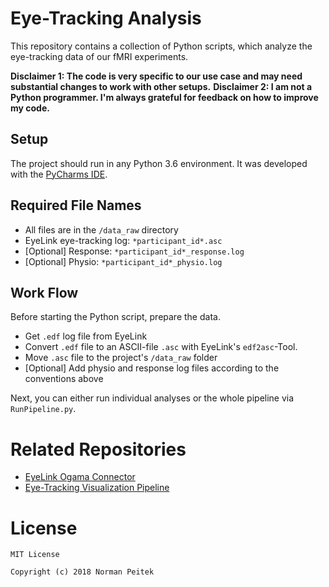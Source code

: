 # Eye-Tracking Analysis

This repository contains a collection of Python scripts, which analyze the eye-tracking data of our fMRI experiments.

**Disclaimer 1: The code is very specific to our use case and may need substantial changes to work with other setups.**
**Disclaimer 2: I am not a Python programmer. I'm always grateful for feedback on how to improve my code.**

## Setup

The project should run in any Python 3.6 environment. It was developed with the [PyCharms IDE](https://www.jetbrains.com/pycharm/).


## Required File Names

* All files are in the `/data_raw` directory
* EyeLink eye-tracking log: `*participant_id*.asc`
* [Optional] Response: `*participant_id*_response.log`
* [Optional] Physio: `*participant_id*_physio.log`

## Work Flow ##

Before starting the Python script, prepare the data.

* Get `.edf` log file from EyeLink
* Convert `.edf` file to an ASCII-file `.asc` with EyeLink's `edf2asc`-Tool.
* Move `.asc` file to the project's `/data_raw` folder
* [Optional] Add physio and response log files according to the conventions above

Next, you can either run individual analyses or the whole pipeline via `RunPipeline.py`.



# Related Repositories

* [EyeLink Ogama Connector](https://github.com/peitek/eyelink-ogama-connector)
* [Eye-Tracking Visualization Pipeline](https://github.com/peitek/eyetracking-visualizations)


# License #

```
MIT License

Copyright (c) 2018 Norman Peitek
```